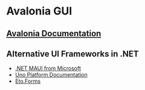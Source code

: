 # Avalonia GUI

## [Avalonia Documentation](https://docs.avaloniaui.net/)

## Alternative UI Frameworks in .NET

- [.NET MAUI from Microsoft](https://docs.microsoft.com/en-us/dotnet/maui/what-is-maui)
- [Uno Platform Documentation](https://platform.uno/docs/articles/intro.html)
- [Eto.Forms](https://github.com/picoe/Eto)